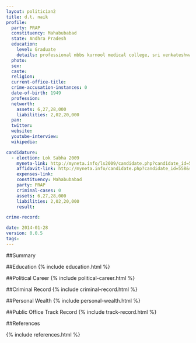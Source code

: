 ```yaml
---
layout: politician2
title: d.t. naik
profile: 
  party: PRAP
  constituency: Mahabubabad
  state: Andhra Pradesh
  education: 
    level: Graduate
    details: professional mbbs kurnool medical college, sri venkateshwara university
  photo: 
  sex: 
  caste: 
  religion: 
  current-office-title: 
  crime-accusation-instances: 0
  date-of-birth: 1949
  profession: 
  networth: 
    assets: 6,27,28,000
    liabilities: 2,02,20,000
  pan: 
  twitter: 
  website: 
  youtube-interview: 
  wikipedia: 

candidature: 
  - election: Lok Sabha 2009
    myneta-link: http://myneta.info/ls2009/candidate.php?candidate_id=558
    affidavit-link: http://myneta.info/candidate.php?candidate_id=558&scan=original
    expenses-link: 
    constituency: Mahabubabad 
    party: PRAP
    criminal-cases: 0
    assets: 6,27,28,000
    liabilities: 2,02,20,000
    result:  

crime-record: 

date: 2014-01-28
version: 0.0.5
tags: 
---
```

##Summary


##Education
{% include education.html %}


##Political Career
{% include political-career.html %}


##Criminal Record
{% include criminal-record.html %}


##Personal Wealth
{% include personal-wealth.html %}


##Public Office Track Record
{% include track-record.html %}


##References


{% include references.html %}